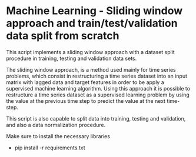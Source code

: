 # Machine Learning - Sliding window approach and train/test/validation data split from scratch

This script implements a sliding window approach with a dataset split procedure in training, testing and validation data sets.

The sliding window approach, is a method used mainly for time series problems, which consist in restructuring a time series dataset into an input matrix with lagged data and target features in order to be apply a supervised machine learning algorithm.
Using this approach it is possible to restructure a time series dataset as a supervised learning problem by using the value at the previous time step to predict the value at the next time-step.

This script is also capable to split data into training, testing and validation, and also a data normalization procedure.


Make sure to install the necessary libraries
* pip install -r requirements.txt
